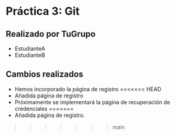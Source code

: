 # Práctica 3: Git
## Realizado por TuGrupo
- EstudianteA
- EstudianteB
## Cambios realizados
- Hemos incorporado la página de registro
<<<<<<< HEAD
- Añadida página de registro
- Próximamente se implementará la página de recuperación de credenciales
=======
- Añadida página de registro.
>>>>>>> main
